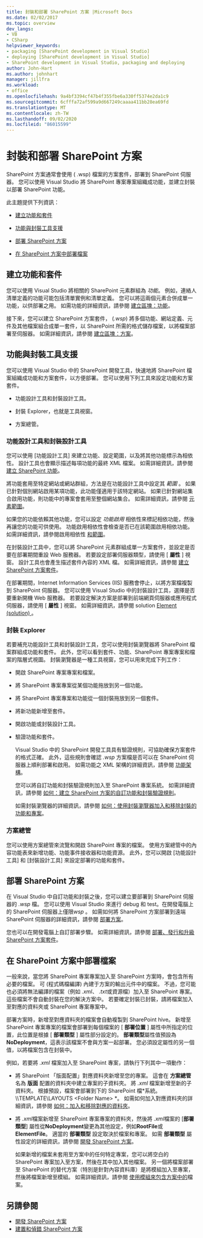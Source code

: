 ```yaml
---
title: 封裝和部署 SharePoint 方案 |Microsoft Docs
ms.date: 02/02/2017
ms.topic: overview
dev_langs:
- VB
- CSharp
helpviewer_keywords:
- packaging [SharePoint development in Visual Studio]
- deploying [SharePoint development in Visual Studio]
- SharePoint development in Visual Studio, packaging and deploying
author: John-Hart
ms.author: johnhart
manager: jillfra
ms.workload:
- office
ms.openlocfilehash: 9a4bf3394cf47b4f355fbe6a330ff5374e2da1c9
ms.sourcegitcommit: 6cfffa72af599a9d667249caaaa411bb28ea69fd
ms.translationtype: MT
ms.contentlocale: zh-TW
ms.lasthandoff: 09/02/2020
ms.locfileid: "86015599"
---
```

# <a name="package-and-deploy-sharepoint-solutions"></a>封裝和部署 SharePoint 方案
  SharePoint 方案通常會使用 ( .wsp) 檔案的方案套件，部署到 SharePoint 伺服器。 您可以使用 Visual Studio 將 SharePoint 專案專案組織成功能，並建立封裝以部署 SharePoint 功能。

 此主題提供下列資訊：

- [建立功能和套件](#create-features-and-packages)

- [功能與封裝工具支援](#feature-and-packaging-tool-support)

- [部署 SharePoint 方案](#deploy-sharepoint-solutions)

- [在 SharePoint 方案中部署檔案](#deploy-files-in-sharepoint-solutions)

## <a name="create-features-and-packages"></a>建立功能和套件
 您可以使用 Visual Studio 將相關的 SharePoint 元素群組為 *功能*。 例如，連絡人清單定義的功能可能包括清單實例和清單定義。 您可以將這兩個元素合併成單一功能，以供部署之用。 如需功能的詳細資訊，請參閱 [建立區塊：功能](/previous-versions/office/developer/sharepoint-2010/ee537350(v=office.14))。

 接下來，您可以建立 SharePoint 方案套件， (*.wsp*) 將多個功能、網站定義、元件及其他檔案組合成單一套件，以 SharePoint 所需的格式儲存檔案，以將檔案部署至伺服器。 如需詳細資訊，請參閱 [建立區塊：方案](/previous-versions/office/developer/sharepoint-2010/ee537008(v=office.14))。

## <a name="feature-and-packaging-tool-support"></a>功能與封裝工具支援
 您可以使用 Visual Studio 中的 SharePoint 開發工具，快速地將 SharePoint 檔案組織成功能和方案套件，以方便部署。 您可以使用下列工具來設定功能和方案套件。

- 功能設計工具和封裝設計工具。

- 封裝 Explorer，也就是工具視窗。

- 方案總管。

### <a name="feature-designer-and-package-designer"></a>功能設計工具和封裝設計工具
 您可以使用 [功能設計工具] 來建立功能、設定範圍，以及將其他功能標示為相依性。 設計工具也會顯示描述每項功能的最終 XML 檔案。 如需詳細資訊，請參閱 [建立 SharePoint 功能](../sharepoint/creating-sharepoint-features.md)。

 將功能套用至特定網站或網站群組，方法是在功能設計工具中設定其 *範圍* 。 如果已針對個別網站啟用某項功能，此功能僅適用于該特定網站。 如果已針對網站集合啟用功能，則功能中的專案會套用至整個網站集合。 如需詳細資訊，請參閱 [元素範圍](/previous-versions/office/developer/sharepoint-2010/ms476615(v=office.14))。

 如果您的功能依賴其他功能，您可以設定 *功能啟用* 相依性來標記相依功能，然後再讓您的功能可供使用。 功能啟用相依性會檢查是否已在該範圍啟用相依功能。 如需詳細資訊，請參閱啟用相依性 [和範圍](/previous-versions/office/developer/sharepoint-2010/aa543162(v=office.14))。

 在封裝設計工具中，您可以將 SharePoint 元素群組成單一方案套件，並設定是否要在部署期間重設 Web 服務器。 若要設定部署伺服器類型，請使用 [ **屬性** ] 視窗。 設計工具也會產生描述套件內容的 XML 檔。 如需詳細資訊，請參閱 [建立 SharePoint 方案套件](../sharepoint/creating-sharepoint-solution-packages.md)。

 在部署期間，Internet Information Services (IIS) 服務會停止，以將方案檔複製到 SharePoint 伺服器。 您可以使用 Visual Studio 中的封裝設計工具，選擇是否要重新開機 Web 服務器。 若要設定解決方案是部署到前端網頁伺服器或應用程式伺服器，請使用 [ **屬性** ] 視窗。 如需詳細資訊，請參閱 solution [Element (solution) ](/previous-versions/office/developer/sharepoint-2010/ms412929(v=office.14))。

### <a name="packaging-explorer"></a>封裝 Explorer
 若要補充功能設計工具和封裝設計工具，您可以使用封裝瀏覽器將 SharePoint 檔案群組成功能和套件。 此外，您可以看到套件、功能、SharePoint 專案專案和檔案的階層式視圖。 封裝瀏覽器是一種工具視窗，您可以用來完成下列工作：

- 開啟 SharePoint 專案專案和檔案。

- 將 SharePoint 專案專案從某個功能拖放到另一個功能。

- 將 SharePoint 專案專案和功能從一個封裝拖放到另一個套件。

- 將新功能新增至套件。

- 開啟功能或封裝設計工具。

- 驗證功能和套件。

  Visual Studio 中的 SharePoint 開發工具具有驗證規則，可協助確保方案套件的格式正確。 此外，這些規則會確認 *.wsp* 方案檔是否可以在 SharePoint 伺服器上順利部署和啟用。 如需功能之 XML 架構的詳細資訊，請參閱 [功能架構](/previous-versions/office/developer/sharepoint-2010/ms414322(v=office.14))。

  您可以將自訂功能和封裝驗證規則加入至 SharePoint 專案系統。 如需詳細資訊，請參閱 [如何：建立 SharePoint 方案的自訂功能和封裝驗證規則](../sharepoint/how-to-create-custom-feature-and-package-validation-rules-for-sharepoint-solutions.md)。

  如需封裝瀏覽器的詳細資訊，請參閱 [如何：使用封裝瀏覽器加入和移除封裝的功能和專案](../sharepoint/how-to-add-and-remove-features-and-items-to-a-package-by-using-the-packaging-explorer.md)。

### <a name="solution-explorer"></a>方案總管
 您可以使用方案總管來流覽和開啟 SharePoint 專案的檔案。 使用方案總管中的內容功能表來新增功能、功能事件接收器和功能資源。 此外，您可以開啟 [功能設計工具] 和 [封裝設計工具] 來設定部署的功能和套件。

## <a name="deploy-sharepoint-solutions"></a>部署 SharePoint 方案
 在 Visual Studio 中自訂功能和封裝之後，您可以建立要部署到 SharePoint 伺服器的 *.wsp* 檔。 您可以使用 Visual Studio 來進行 debug 和 test。在開發電腦上的 SharePoint 伺服器上僅限*wsp* 。 如需如何將 SharePoint 方案部署到遠端 SharePoint 伺服器的詳細資訊，請參閱 [部署方案](/previous-versions/office/developer/sharepoint-2010/aa544500(v=office.14))。

 您也可以在開發電腦上自訂部署步驟。 如需詳細資訊，請參閱 [部署、發行和升級 SharePoint 方案套件](../sharepoint/deploying-publishing-and-upgrading-sharepoint-solution-packages.md)。

## <a name="deploy-files-in-sharepoint-solutions"></a>在 SharePoint 方案中部署檔案
 一般來說，當您將 SharePoint 專案專案加入至 SharePoint 方案時，會包含所有必要的檔案。 可 (程式碼檔編譯) 內建于方案的輸出元件中的檔案。 不過，您可能也必須將無法編譯的檔案（例如 *.xml*、 *.txt*或資源檔）加入至 SharePoint 專案。 這些檔案不會自動封裝在您的解決方案中。 若要確定封裝已封裝，請將檔案加入至對應的資料夾或 SharePoint 專案專案中。

 部署方案時，新增至對應資料夾的檔案會自動複製到 SharePoint hive。 新增至 SharePoint 專案專案的檔案會部署到每個檔案的 [ **部署位置** ] 屬性中所指定的位置，此位置是根據 [ **部署類型** ] 屬性部分設定的。 **部署類型**屬性值預設為**NoDeployment**，這表示該檔案不會與方案一起部署。 您必須設定屬性的另一個值，以將檔案包含在封裝中。

 例如，若要將 *.xml* 檔案加入至 SharePoint 專案，請執行下列其中一項動作：

- 將 SharePoint 「版面配置」對應資料夾新增至您的專案。 這會在 **方案總管** 名為 **版面** 配置的資料夾中建立專案的子資料夾。 將 *.xml* 檔案新增至新的子資料夾。 根據預設，檔案會部署到下的 SharePoint 檔*系統。\\\TEMPLATE\LAYOUTS \<Folder Name> *。 如需如何加入對應資料夾的詳細資訊，請參閱 [如何：加入和移除對應的資料夾](../sharepoint/how-to-add-and-remove-mapped-folders.md)。

- 將 *.xml*檔案新增至 SharePoint 專案專案的資料夾，然後將 *.xml*檔案的 [**部署類型**] 屬性從**NoDeployment**變更為其他設定，例如**RootFile**或**ElementFile**。 適當的 **部署類型** 設定取決於檔案和專案。 如需 **部署類型** 屬性設定的詳細資訊，請參閱 [開發 SharePoint 方案](../sharepoint/developing-sharepoint-solutions.md)。

  如果新增的檔案未套用至方案中的任何特定專案，您可以將空白的 SharePoint 專案加入至方案，然後在其中加入其他檔案。 另一個將檔案部署至 SharePoint 的替代方案（特別是針對內容資料庫）是將模組加入至專案，然後將檔案新增至模組。 如需詳細資訊，請參閱 [使用模組來包含方案中的](../sharepoint/using-modules-to-include-files-in-the-solution.md)檔案。

## <a name="see-also"></a>另請參閱
- [開發 SharePoint 方案](../sharepoint/developing-sharepoint-solutions.md)
- [建置和偵錯 SharePoint 方案](../sharepoint/building-and-debugging-sharepoint-solutions.md)

